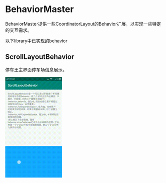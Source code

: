 BehaviorMaster
===

BehaviorMaster提供一些CoordinatorLayout的Behavior扩展，以实现一些特定的交互需求。

以下library中已实现的behavior

## ScrollLayoutBehavior 

停车王主界面停车场信息展示。

![ScrollLayoutBehavior](./images/ScrollLayoutBehavior.gif)